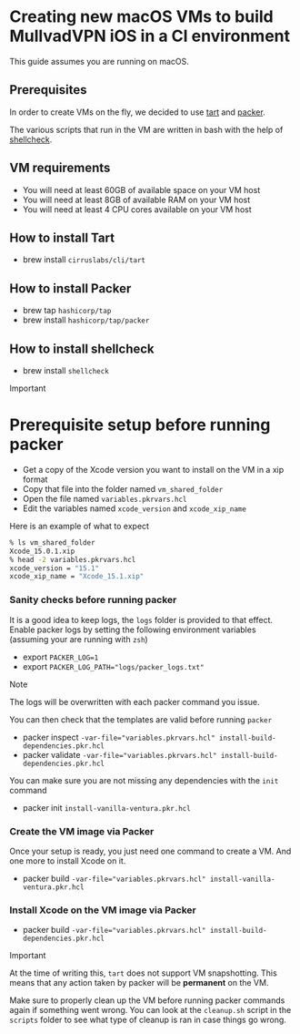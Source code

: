 # Creating new macOS VMs to build MullvadVPN iOS in a CI environment
This guide assumes you are running on macOS.
## Prerequisites
In order to create VMs on the fly, we decided to use [tart](https://tart.run/) and [packer](https://developer.hashicorp.com/packer).

The various scripts that run in the VM are written in bash with the help of [shellcheck](shellcheck.net).

## VM requirements
- You will need at least 60GB of available space on your VM host
- You will need at least 8GB of available RAM on your VM host
- You will need at least 4 CPU cores available on your VM host

## How to install Tart
- brew install `cirruslabs/cli/tart`

## How to install Packer
- brew tap `hashicorp/tap`
- brew install `hashicorp/tap/packer`

## How to install shellcheck
- brew install `shellcheck`

> [!IMPORTANT]
> # Prerequisite setup before running packer
> - Get a copy of the Xcode version you want to install on the VM in a xip format
> - Copy that file into the folder named `vm_shared_folder`
> - Open the file named `variables.pkrvars.hcl`
> - Edit the variables named `xcode_version` and `xcode_xip_name`

Here is an example of what to expect
```bash
% ls vm_shared_folder
Xcode_15.0.1.xip
% head -2 variables.pkrvars.hcl
xcode_version = "15.1"
xcode_xip_name = "Xcode_15.1.xip"
```

### Sanity checks before running packer
It is a good idea to keep logs, the `logs` folder is provided to that effect.
Enable packer logs by setting the following environment variables (assuming your are running with `zsh`)
- export `PACKER_LOG=1`
- export `PACKER_LOG_PATH="logs/packer_logs.txt"`

> [!NOTE]
> The logs will be overwritten with each packer command you issue.

You can then check that the templates are valid before running `packer`
- packer inspect `-var-file="variables.pkrvars.hcl" install-build-dependencies.pkr.hcl`
- packer validate `-var-file="variables.pkrvars.hcl" install-build-dependencies.pkr.hcl`

You can make sure you are not missing any dependencies with the `init` command
- packer init `install-vanilla-ventura.pkr.hcl`

### Create the VM image via Packer
Once your setup is ready, you just need one command to create a VM. And one more to install Xcode on it.
- packer build `-var-file="variables.pkrvars.hcl" install-vanilla-ventura.pkr.hcl`

### Install Xcode on the VM image via Packer
- packer build `-var-file="variables.pkrvars.hcl" install-build-dependencies.pkr.hcl`

> [!IMPORTANT]
> At the time of writing this, `tart` does not support VM snapshotting. This means that any action taken by packer will be **permanent** on the VM.

Make sure to properly clean up the VM before running packer commands again if something went wrong.
You can look at the `cleanup.sh` script in the `scripts` folder to see what type of cleanup is ran in case things go wrong.